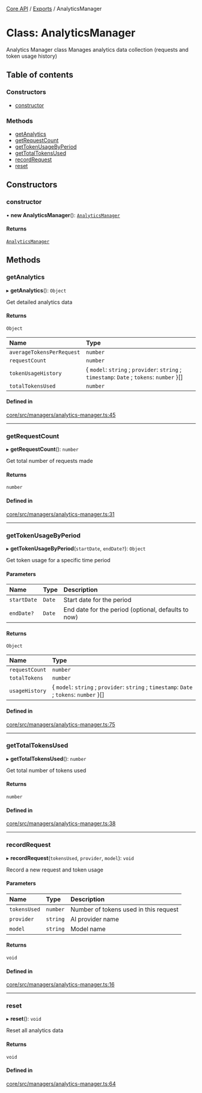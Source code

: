 [Core API](../../) / [Exports](../modules) / AnalyticsManager

# Class: AnalyticsManager

Analytics Manager class
Manages analytics data collection (requests and token usage history)

## Table of contents

### Constructors

- [constructor](AnalyticsManager#constructor)

### Methods

- [getAnalytics](AnalyticsManager#getanalytics)
- [getRequestCount](AnalyticsManager#getrequestcount)
- [getTokenUsageByPeriod](AnalyticsManager#gettokenusagebyperiod)
- [getTotalTokensUsed](AnalyticsManager#gettotaltokensused)
- [recordRequest](AnalyticsManager#recordrequest)
- [reset](AnalyticsManager#reset)

## Constructors

### constructor

• **new AnalyticsManager**(): [`AnalyticsManager`](AnalyticsManager)

#### Returns

[`AnalyticsManager`](AnalyticsManager)

## Methods

### getAnalytics

▸ **getAnalytics**(): `Object`

Get detailed analytics data

#### Returns

`Object`

| Name | Type |
| :------ | :------ |
| `averageTokensPerRequest` | `number` |
| `requestCount` | `number` |
| `tokenUsageHistory` | \{ `model`: `string` ; `provider`: `string` ; `timestamp`: `Date` ; `tokens`: `number`  }[] |
| `totalTokensUsed` | `number` |

#### Defined in

[core/src/managers/analytics-manager.ts:45](https://github.com/woojubb/robota/blob/67406abb83c9116fb1693a24e5876025b7fb3063/packages/core/src/managers/analytics-manager.ts#L45)

___

### getRequestCount

▸ **getRequestCount**(): `number`

Get total number of requests made

#### Returns

`number`

#### Defined in

[core/src/managers/analytics-manager.ts:31](https://github.com/woojubb/robota/blob/67406abb83c9116fb1693a24e5876025b7fb3063/packages/core/src/managers/analytics-manager.ts#L31)

___

### getTokenUsageByPeriod

▸ **getTokenUsageByPeriod**(`startDate`, `endDate?`): `Object`

Get token usage for a specific time period

#### Parameters

| Name | Type | Description |
| :------ | :------ | :------ |
| `startDate` | `Date` | Start date for the period |
| `endDate?` | `Date` | End date for the period (optional, defaults to now) |

#### Returns

`Object`

| Name | Type |
| :------ | :------ |
| `requestCount` | `number` |
| `totalTokens` | `number` |
| `usageHistory` | \{ `model`: `string` ; `provider`: `string` ; `timestamp`: `Date` ; `tokens`: `number`  }[] |

#### Defined in

[core/src/managers/analytics-manager.ts:75](https://github.com/woojubb/robota/blob/67406abb83c9116fb1693a24e5876025b7fb3063/packages/core/src/managers/analytics-manager.ts#L75)

___

### getTotalTokensUsed

▸ **getTotalTokensUsed**(): `number`

Get total number of tokens used

#### Returns

`number`

#### Defined in

[core/src/managers/analytics-manager.ts:38](https://github.com/woojubb/robota/blob/67406abb83c9116fb1693a24e5876025b7fb3063/packages/core/src/managers/analytics-manager.ts#L38)

___

### recordRequest

▸ **recordRequest**(`tokensUsed`, `provider`, `model`): `void`

Record a new request and token usage

#### Parameters

| Name | Type | Description |
| :------ | :------ | :------ |
| `tokensUsed` | `number` | Number of tokens used in this request |
| `provider` | `string` | AI provider name |
| `model` | `string` | Model name |

#### Returns

`void`

#### Defined in

[core/src/managers/analytics-manager.ts:16](https://github.com/woojubb/robota/blob/67406abb83c9116fb1693a24e5876025b7fb3063/packages/core/src/managers/analytics-manager.ts#L16)

___

### reset

▸ **reset**(): `void`

Reset all analytics data

#### Returns

`void`

#### Defined in

[core/src/managers/analytics-manager.ts:64](https://github.com/woojubb/robota/blob/67406abb83c9116fb1693a24e5876025b7fb3063/packages/core/src/managers/analytics-manager.ts#L64)
